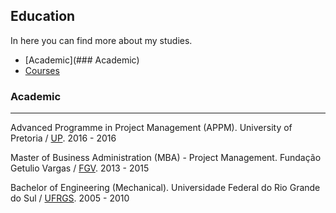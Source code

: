 ## Education

In here you can find more about my studies.

- [Academic](### Academic)
- [Courses]()


### Academic
---

Advanced Programme in Project Management (APPM). University of Pretoria / [UP](https://www.up.ac.za). 2016 - 2016

Master of Business Administration (MBA) - Project Management. Fundação Getulio Vargas / [FGV](https://portal.fgv.br). 2013 - 2015

Bachelor of Engineering (Mechanical). Universidade Federal do Rio Grande do Sul / [UFRGS](http://www.ufrgs.br/ufrgs/inicial). 2005 - 2010



